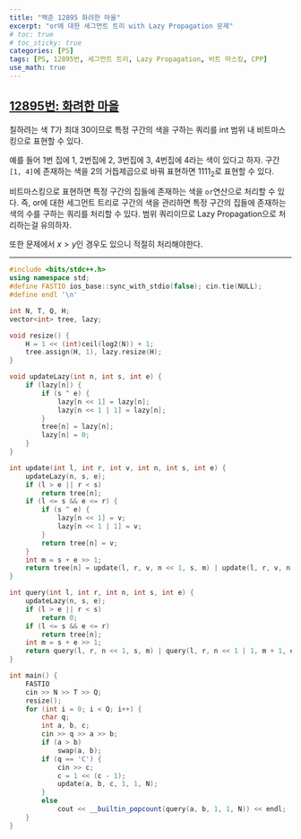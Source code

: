 ```yaml
---
title: "백준 12895 화려한 마을"
excerpt: "or에 대한 세그먼트 트리 with Lazy Propagation 문제"
# toc: true
# toc_sticky: true
categories: [PS]
tags: [PS, 12895번, 세그먼트 트리, Lazy Propagation, 비트 마스킹, CPP]
use_math: true
---
```


## [12895번: 화려한 마을](https://www.acmicpc.net/problem/12895)
  
  
칠하려는 색 $T$가 최대 30이므로 특정 구간의 색을 구하는 쿼리를 int 범위 내 비트마스킹으로 표현할 수 있다.  


예를 들어 1번 집에 1, 2번집에 2, 3번집에 3, 4번집에 4라는 색이 있다고 하자. 구간 `[1, 4]`에 존재하는 색을 2의 거듭제곱으로 바꿔 표현하면 1111<sub>2</sub>로 표현할 수 있다.  

비트마스킹으로 표현하면 특정 구간의 집들에 존재하는 색을 `or`연산으로 처리할 수 있다. 즉, or에 대한 세그먼트 트리로 구간의 색을 관리하면 특정 구간의 집들에 존재하는 색의 수를 구하는 쿼리를 처리할 수 있다. 범위 쿼리이므로 Lazy Propagation으로 처리하는걸 유의하자.  

또한 문제에서 $x > y$인 경우도 있으니 적절히 처리해야한다.



---

```cpp
#include <bits/stdc++.h>
using namespace std;
#define FASTIO ios_base::sync_with_stdio(false); cin.tie(NULL);
#define endl '\n'

int N, T, Q, H;
vector<int> tree, lazy;

void resize() {
    H = 1 << (int)ceil(log2(N)) + 1;
    tree.assign(H, 1), lazy.resize(H);
}

void updateLazy(int n, int s, int e) {
    if (lazy[n]) {
        if (s ^ e) {
            lazy[n << 1] = lazy[n];
            lazy[n << 1 | 1] = lazy[n];
        }
        tree[n] = lazy[n];
        lazy[n] = 0;
    }
}

int update(int l, int r, int v, int n, int s, int e) {
    updateLazy(n, s, e);
    if (l > e || r < s)
        return tree[n];
    if (l <= s && e <= r) {
        if (s ^ e) {
            lazy[n << 1] = v;
            lazy[n << 1 | 1] = v;
        }
        return tree[n] = v;
    }
    int m = s + e >> 1;
    return tree[n] = update(l, r, v, n << 1, s, m) | update(l, r, v, n << 1 | 1, m + 1, e);
}

int query(int l, int r, int n, int s, int e) {
    updateLazy(n, s, e);
    if (l > e || r < s)
        return 0;
    if (l <= s && e <= r)
        return tree[n];
    int m = s + e >> 1;
    return query(l, r, n << 1, s, m) | query(l, r, n << 1 | 1, m + 1, e);
}

int main() {
    FASTIO
    cin >> N >> T >> Q;
    resize();
    for (int i = 0; i < Q; i++) {
        char q;
        int a, b, c;
        cin >> q >> a >> b;
        if (a > b)
            swap(a, b);
        if (q == 'C') {
            cin >> c;
            c = 1 << (c - 1);
            update(a, b, c, 1, 1, N);
        }
        else
            cout << __builtin_popcount(query(a, b, 1, 1, N)) << endl;
    }
}
```

<br>
<br>